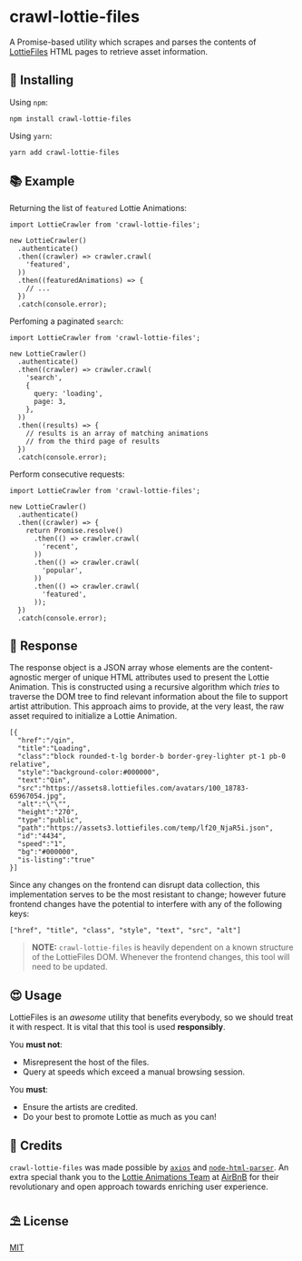 # crawl-lottie-files
A Promise-based utility which scrapes and parses the contents of [LottieFiles](https://lottiefiles.com) HTML pages to retrieve asset information.

## 🚀 Installing
Using `npm`:
```
npm install crawl-lottie-files
```
Using `yarn`:

```
yarn add crawl-lottie-files
```

## 📚 Example

Returning the list of `featured` Lottie Animations:

```
import LottieCrawler from 'crawl-lottie-files';

new LottieCrawler()
  .authenticate()
  .then((crawler) => crawler.crawl(
    'featured',
  ))
  .then((featuredAnimations) => {
    // ...
  })
  .catch(console.error);

```
Perfoming a paginated `search`:

```
import LottieCrawler from 'crawl-lottie-files';

new LottieCrawler()
  .authenticate()
  .then((crawler) => crawler.crawl(
    'search',
    {
      query: 'loading',
      page: 3,
    },
  ))
  .then((results) => {
    // results is an array of matching animations
    // from the third page of results
  })
  .catch(console.error);

```
Perform consecutive requests:
```
import LottieCrawler from 'crawl-lottie-files';

new LottieCrawler()
  .authenticate()
  .then((crawler) => {
    return Promise.resolve()
      .then(() => crawler.crawl(
        'recent',
      ))
      .then(() => crawler.crawl(
        'popular',
      ))
      .then(() => crawler.crawl(
        'featured',
      ));
  })
  .catch(console.error);

```
## 🎉 Response
The response object is a JSON array whose elements are the content-agnostic merger of unique HTML attributes used to present the Lottie Animation. This is constructed using a recursive algorithm which _tries_ to traverse the DOM tree to find relevant information about the file to support artist attribution. This approach aims to provide, at the very least, the raw asset required to initialize a Lottie Animation. 
```
[{
  "href":"/qin",
  "title":"Loading",
  "class":"block rounded-t-lg border-b border-grey-lighter pt-1 pb-0 relative",
  "style":"background-color:#000000",
  "text":"Qin",
  "src":"https://assets8.lottiefiles.com/avatars/100_18783-65967054.jpg",
  "alt":"\"\"",
  "height":"270",
  "type":"public",
  "path":"https://assets3.lottiefiles.com/temp/lf20_NjaR5i.json",
  "id":"4434",
  "speed":"1",
  "bg":"#000000",
  "is-listing":"true"
}]
```

Since any changes on the frontend can disrupt data collection, this implementation serves to be the most resistant to change; however future frontend changes have the potential to interfere with any of the following keys:
```
["href", "title", "class", "style", "text", "src", "alt"]
```
> **NOTE:** `crawl-lottie-files` is heavily dependent on a known structure of the LottieFiles DOM. Whenever the frontend changes, this tool will need to be updated.

## 😍 Usage
LottieFiles is an _awesome_ utility that benefits everybody, so we should treat it with respect. It is vital that this tool is used **responsibly**.

You **must not**:
  - Misrepresent the host of the files.
  - Query at speeds which exceed a manual browsing session.

You **must**:
  - Ensure the artists are credited.
  - Do your best to promote Lottie as much as you can!

## 🎁 Credits
`crawl-lottie-files` was made possible by [`axios`](https://github.com/axios/axios) and [`node-html-parser`](https://github.com/taoqf/node-html-parser). An extra special thank you to the [Lottie Animations Team](https://airbnb.io/lottie/) at [AirBnB](https://www.airbnb.co.uk) for their revolutionary and open approach towards enriching user experience.

## ⛱ License
[MIT](/LICENSE.md)
